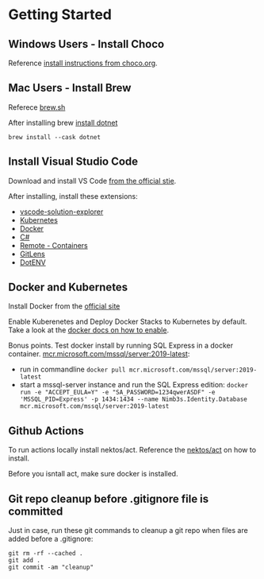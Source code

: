 # Getting Started
## Windows Users - Install Choco
Reference [install instructions from choco.org](https://chocolatey.org/install).
## Mac Users - Install Brew
Referece [brew.sh](https://brew.sh/)

After installing brew [install dotnet](https://formulae.brew.sh/cask/dotnet)

```brew
brew install --cask dotnet
```

## Install Visual Studio Code
Download and install VS Code [from the official stie]((https://code.visualstudio.com/download)).

After installing, install these extensions:
- [vscode-solution-explorer](https://marketplace.visualstudio.com/items?itemName=fernandoescolar.vscode-solution-explorer)
- [Kubernetes](https://marketplace.visualstudio.com/items?itemName=ms-kubernetes-tools.vscode-kubernetes-tools)
- [Docker](https://marketplace.visualstudio.com/items?itemName=ms-azuretools.vscode-docker)
- [C#](https://marketplace.visualstudio.com/items?itemName=ms-dotnettools.csharp)
- [Remote - Containers](https://marketplace.visualstudio.com/items?itemName=ms-vscode-remote.remote-container)
- [GitLens](https://marketplace.visualstudio.com/items?itemName=eamodio.gitlens)
- [DotENV](https://marketplace.visualstudio.com/items?itemName=mikestead.dotenv)

## Docker and Kubernetes

Install Docker from the [official site](https://www.docker.com/products/docker-desktop)

Enable Kuberenetes and Deploy Docker Stacks to Kubernetes by default. Take a look at the [docker docs on how to enable](https://docs.docker.com/desktop/kubernetes/).

Bonus points. Test docker install by running SQL Express in a docker container. [mcr.microsoft.com/mssql/server:2019-latest](https://hub.docker.com/_/microsoft-mssql-server):
  - run in commandline `docker pull mcr.microsoft.com/mssql/server:2019-latest`
  - start a mssql-server instance and run the SQL Express edition: `docker run -e "ACCEPT_EULA=Y" -e "SA_PASSWORD=1234qwerASDF" -e 'MSSQL_PID=Express' -p 1434:1434 --name Nimb3s.Identity.Database mcr.microsoft.com/mssql/server:2019-latest`

## Github Actions
To run actions locally install nektos/act. Reference the [nektos/act](https://github.com/nektos/act) on how to install.

Before you isntall act, make sure docker is installed.

## Git repo cleanup before .gitignore file is committed
Just in case, run these git commands to cleanup a git repo when files are added before a .gitignore:
```
git rm -rf --cached .
git add .
git commit -am "cleanup"
```